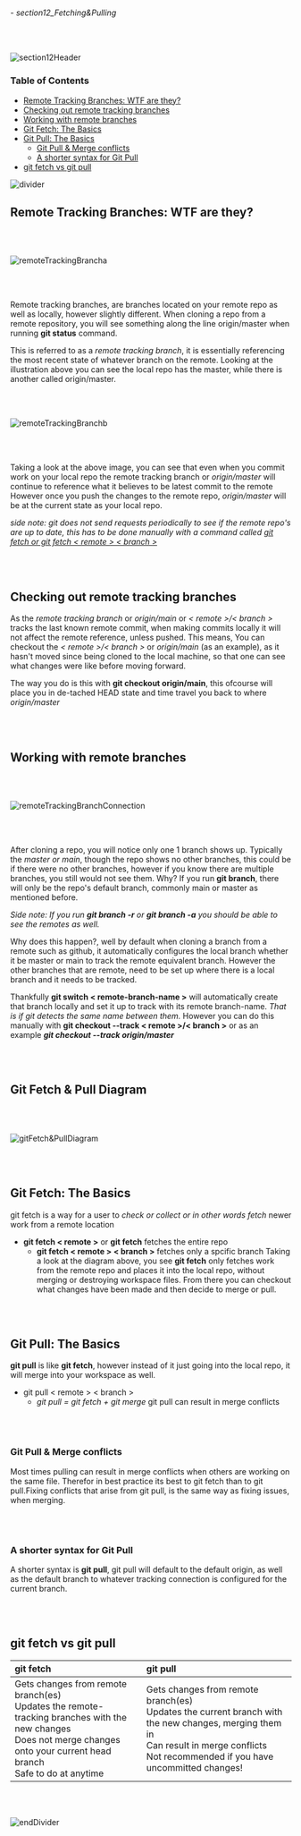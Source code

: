 ###### - section12_Fetching&Pulling

<br>

<!-- Section Header-->

![section12Header](./src/doc/section12Header.png 'Section 12 Header')

<!-- Table of Contents -->

### **Table of Contents**

+ [Remote Tracking Branches: WTF are they?](#remote-tracking-branches-wtf-are-they)
+ [Checking out remote tracking branches](#checking-out-remote-tracking-branches)
+ [Working with remote branches](#working-with-remote-branches)
+ [Git Fetch: The Basics](#git-fetch-the-basics)
+ [Git Pull: The Basics](#git-pull-the-basics)
    - [Git Pull & Merge conflicts](#git-pull--merge-conflicts)
    - [A shorter syntax for Git Pull](#a-shorter-syntax-for-git-pull)
+ [git fetch vs git pull](#git-fetch-vs-git-pull)

![divider](./src/doc/divider.png 'Divider')

<!-- Start of Document -->

## **Remote Tracking Branches: WTF are they?**

<br>
<br>

![remoteTrackingBrancha](./src/remoteTrackingBrancha.png 'illustration of a remote tracking branch')

<br>
<br>

Remote tracking branches, are branches located on your remote repo as well as locally, however slightly different. When cloning a repo from a remote repository, you will see something along the line origin/master when running **git status** command.

This is referred to as a _remote tracking branch_, it is essentially referencing the most recent state of whatever branch on the remote. Looking at the illustration above you can see the local repo has the master, while there is another called origin/master.

<br>
<br>

![remoteTrackingBranchb](./src/remoteTrackingBranchb.png 'Illustration demonstrating the local does not affect the remote branch unless pushed')

<br>
<br>

Taking a look at the above image, you can see that even when you commit work on your local repo the remote tracking branch or _origin/master_ will continue to reference what it believes to be latest commit to the remote However once you push the changes to the remote repo, _origin/master_ will be at the current state as your local repo.

_side note: git does not send requests periodically to see if the remote repo's are up to date, this has to be done manually with a command called [git fetch or git fetch < remote > < branch >](#git-fetch-the-basics)_

<br>
<br>

## **Checking out remote tracking branches**

As the _remote tracking branch_ or _origin/main_ or _< remote >/< branch >_ tracks the last known remote commit, when making commits locally it will not affect the remote reference, unless pushed. This means, You can checkout the _< remote >/< branch >_ or _origin/main_ (as an example), as it hasn't moved since being cloned to the local machine, so that one can see what changes were like before moving forward.

The way you do is this with **git checkout origin/main**, this ofcourse will place you in de-tached HEAD state and time travel you back to where _origin/master_

<br>
<br>

## **Working with remote branches**

<br>
<br>

![remoteTrackingBranchConnection](./src/remoteTrackingBranchConnection.png 'Illustration showing remote tracking branch connection after cloning')

<br>
<br>

After cloning a repo, you will notice only one 1 branch shows up. Typically the _master or main_, though the repo shows no other branches, this could be if there were no other branches, however if you know there are multiple branches, you still would not see them. Why? If you run **git branch**, there will only be the repo's default branch, commonly main or master as mentioned before.

_Side note: If you run **git branch -r** or **git branch -a** you should be able to see the remotes as well._

 Why does this happen?, well by default when cloning a branch from a remote such as github, it automatically configures the local branch whether it be master or main to track the remote equivalent branch. However the other branches that are remote, need to be set up where there is a local branch and it needs to be tracked.

Thankfully **git switch < remote-branch-name >** will automatically create that branch locally and set it up to track with its remote branch-name. _That is if git detects the same name between them._ However you can do this manually with **git checkout --track < remote >/< branch >** or as an example **_git checkout --track origin/master_**

<br>
<br>

## **Git Fetch & Pull Diagram**

<br>
<br>

![gitFetch&PullDiagram](./src/gitFetch&PullDiagram.png 'Diagram showing the difference between Fetch and Pull')

<br>
<br>

## **Git Fetch: The Basics**

git fetch is a way for a user to _check or collect or in other words fetch_ newer work from a remote location

* **git fetch < remote >** or **git fetch** fetches the entire repo
    * **git fetch < remote > < branch >** fetches only a spcific branch
Taking a look at the diagram above, you see **git fetch** only fetches work from the remote repo and places it into the local repo, without merging or destroying workspace files. From there you can checkout what changes have been made and then decide to merge or pull.

<br>
<br>

## **Git Pull: The Basics**

**git pull** is like **git fetch**, however instead of it just going into the local repo, it will merge into your workspace as well. 
* git pull < remote > < branch > 
    * _git pull = git fetch + git merge_
git pull can result in merge conflicts

<br>
<br>

### Git Pull & Merge conflicts

Most times pulling can result in merge conflicts when others are working on the same file. Therefor in best practice its best to git fetch than to git pull.Fixing conflicts that arise from git pull, is the same way as fixing issues, when merging.

<br>
<br>

### **A shorter syntax for Git Pull**

A shorter syntax is **git pull**, git pull will default to the default origin, as well as the default branch to whatever tracking connection is configured for the current branch.

<br>
<br>

## **git fetch vs git pull**

|**git fetch**|git pull|
|:---|:---|
|Gets changes from remote branch(es) <br> Updates the remote-tracking branches with the new changes <br> Does not merge changes onto your current head branch <br> Safe to do at anytime|Gets changes from remote branch(es) <br> Updates the current branch with the new changes, merging them in <br> Can result in merge conflicts <br> Not recommended if you have uncommitted changes!|

<br>
<br>

<!-- End of Document -->

![endDivider](./src/doc/endDivider.png 'End of Document')